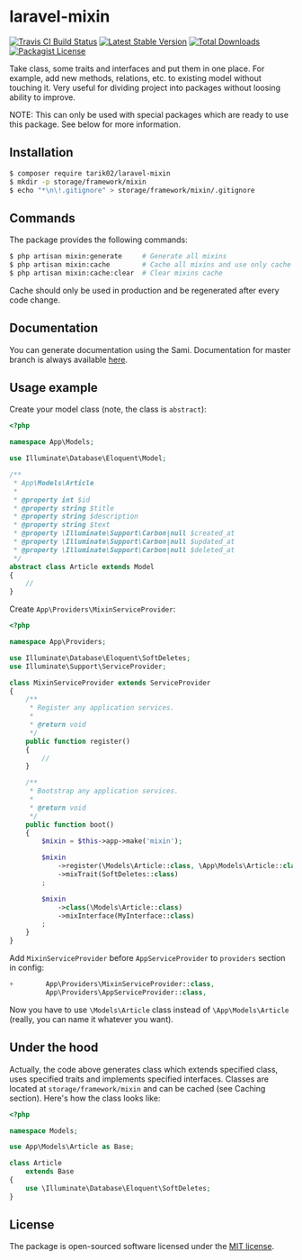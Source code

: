 # laravel-mixin

[![Travis CI Build Status](https://travis-ci.org/Tarik02/laravel-mixin.svg?branch=master)](https://travis-ci.org/Tarik02/laravel-mixin)
[![Latest Stable Version](https://poser.pugx.org/tarik02/laravel-mixin/version.png)](https://packagist.org/packages/tarik02/laravel-mixin)
[![Total Downloads](https://poser.pugx.org/tarik02/laravel-mixin/d/total.png)](https://packagist.org/packages/tarik02/laravel-mixin)
[![Packagist License](https://poser.pugx.org/tarik02/laravel-mixin/license.png)](http://choosealicense.com/licenses/mit/)

Take class, some traits and interfaces and put them in one place. For example, add new methods, relations, etc. to existing model without touching it. Very useful for dividing project into packages without loosing ability to improve.

NOTE: This can only be used with special packages which are ready to use this package. See below for more information.


## Installation

```bash
$ composer require tarik02/laravel-mixin
$ mkdir -p storage/framework/mixin
$ echo "*\n\!.gitignore" > storage/framework/mixin/.gitignore
```


## Commands

The package provides the following commands:

```bash
$ php artisan mixin:generate     # Generate all mixins
$ php artisan mixin:cache        # Cache all mixins and use only cache
$ php artisan mixin:cache:clear  # Clear mixins cache
```

Cache should only be used in production and be regenerated after every code change. 


## Documentation

You can generate documentation using the Sami. Documentation for master branch is always available [here](https://Tarik02.github.io/laravel-mixin/).

## Usage example

Create your model class (note, the class is `abstract`):

```php
<?php

namespace App\Models;

use Illuminate\Database\Eloquent\Model;

/**
 * App\Models\Article
 *
 * @property int $id
 * @property string $title
 * @property string $description
 * @property string $text
 * @property \Illuminate\Support\Carbon|null $created_at
 * @property \Illuminate\Support\Carbon|null $updated_at
 * @property \Illuminate\Support\Carbon|null $deleted_at
 */
abstract class Article extends Model
{
    //
}
```

Create `App\Providers\MixinServiceProvider`:

```php
<?php

namespace App\Providers;

use Illuminate\Database\Eloquent\SoftDeletes;
use Illuminate\Support\ServiceProvider;

class MixinServiceProvider extends ServiceProvider
{
    /**
     * Register any application services.
     *
     * @return void
     */
    public function register()
    {
        //
    }

    /**
     * Bootstrap any application services.
     *
     * @return void
     */
    public function boot()
    {
        $mixin = $this->app->make('mixin');

        $mixin
            ->register(\Models\Article::class, \App\Models\Article::class)
            ->mixTrait(SoftDeletes::class)
        ;

        $mixin
            ->class(\Models\Article::class)
            ->mixInterface(MyInterface::class)
        ;
    }
}
```

Add `MixinServiceProvider` before `AppServiceProvider` to `providers` section in config:

```php
+        App\Providers\MixinServiceProvider::class,
         App\Providers\AppServiceProvider::class,
```

Now you have to use `\Models\Article` class instead of `\App\Models\Article` (really, you can name it whatever you want).


## Under the hood

Actually, the code above generates class which extends specified class, uses specified traits and implements specified interfaces. Classes are located at `storage/framework/mixin` and can be cached (see Caching section). Here's how the class looks like:

```php
<?php

namespace Models;

use App\Models\Article as Base;

class Article
    extends Base
{
    use \Illuminate\Database\Eloquent\SoftDeletes;
}
```


## License

The package is open-sourced software licensed under the [MIT license](https://opensource.org/licenses/MIT).

